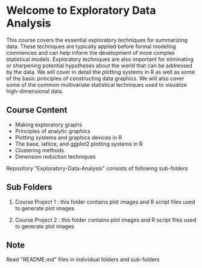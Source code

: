Welcome to Exploratory Data Analysis
====================================
This course covers the essential exploratory techniques for summarizing data. These techniques are typically applied before formal modeling commences and can help inform the development of more complex statistical models. Exploratory techniques are also important for eliminating or sharpening potential hypotheses about the world that can be addressed by the data. We will cover in detail the plotting systems in R as well as some of the basic principles of constructing data graphics. We will also cover some of the common multivariate statistical techniques used to visualize high-dimensional data.

Course Content
--------------
* Making exploratory graphs
* Principles of analytic graphics
* Plotting systems and graphics devices in R
* The base, lattice, and ggplot2 plotting systems in R
* Clustering methods
* Dimension reduction techniques


Repository "Exploratory-Data-Analysis" consists of following sub-folders

Sub Folders
-----------
1. Course Project 1 : this folder contains plot images and R script files used to generate plot images

2. Course Project 2 : this folder contains plot images and R script files used to generate plot images

 
Note
----
Read "README.md" files in individual folders and sub-folders